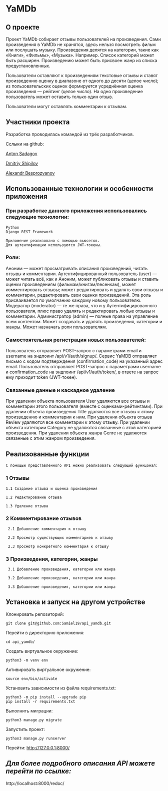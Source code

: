 # YaMDb

## О проекте
Проект YaMDb собирает отзывы пользователей на произведения. Сами произведения в YaMDb не хранятся, здесь нельзя посмотреть фильм или послушать музыку.
Произведения делятся на категории, такие как «Книги», «Фильмы», «Музыка». Например. Список категорий может быть расширен. 
Произведению может быть присвоен жанр из списка предустановленных. 

Пользователи оставляют к произведениям текстовые отзывы и ставят произведению оценку в диапазоне от одного до десяти (целое число); из пользовательских оценок формируется усреднённая оценка произведения — рейтинг (целое число). На одно произведение пользователь может оставить только один отзыв.

Пользователи могут оставлять комментарии к отзывам.

## Участники проекта
Разработка проводилась командой из трёх разработчиков.

Сслыки на github:

[Anton Sadagov](https://github.com/Samiel19)

[Dmitriy Shipilov](https://github.com/DimaLaptev)

[Alexandr Besprozvanov](https://github.com/Besprozvanov)


## Использованные технологии и особенности приложения
### При разработке данного приложения использовались следующие технологии:
    Python
    Django REST Framework

    Приложение реализовано с помощью вьюсетов. 
    Для аутентификации используются JWT-токены.

### Роли:
Аноним — может просматривать описания произведений, читать отзывы и комментарии.
Аутентифицированный пользователь (user) — может читать всё, как и Аноним, может публиковать отзывы и ставить оценки произведениям (фильмам/книгам/песенкам), может  комментировать отзывы; может редактировать и удалять свои отзывы и комментарии, редактировать свои оценки произведений. Эта роль присваивается по умолчанию каждому новому пользователю.
Модератор (moderator) — те же права, что и у Аутентифицированного пользователя, плюс право удалять и редактировать любые отзывы и комментарии.
Администратор (admin) — полные права на управление всем контентом. Может создавать и удалять произведения, категории и жанры. Может назначать роли пользователям.

### Самостоятельная регистрация новых пользователей:
Пользователь отправляет POST-запрос с параметрами email и username на эндпоинт /api/v1/auth/signup/.
Сервис YaMDB отправляет письмо с кодом подтверждения (confirmation_code) на указанный адрес email.
Пользователь отправляет POST-запрос с параметрами username и confirmation_code на эндпоинт /api/v1/auth/token/, в ответе на запрос ему приходит token (JWT-токен).

### Связанные данные и каскадное удаление
При удалении объекта пользователя User удаляются все отзывы и комментарии этого пользователя (вместе с оценками-рейтингами).
При удалении объекта произведения Title удаляются все отзывы к этому произведению и комментарии к ним.
При удалении объекта отзыва Review удаляются все комментарии к этому отзыву.
При удалении объекта категории Category не удаляются связанные с этой категорией произведения.
При удалении объекта жанра Genre не удаляются связанные с этим жанром произведения.

## Реализованные функции
    С помощью представленного API можно реализовать следующий функцонал:

### 1 Отзывы

    1.1 Создание отзыва и оценка произведения
 
    1.2 Редактирование отзыва
 
    1.3 Удаление отзыва 

### 2 Комментирование отзывов

     2.1 Добавление комментария к отзыву
  
     2.2 Просмотр существующих комментариев к отзыву
  
     2.3 Просмотр конкретного комментария к отзыву
     
### 3 Произведения, категории, жанры

     3.1 Добавление произведения, категории или жанра
  
     3.2 Добавление произведения, категории или жанра
  
     3.3 Добавление произведения, категории или жанра
  

## Установка и запуск на другом устройстве

Клонировать репозиторий:
```
git clone git@github.com:Samiel19/api_yamdb.git
```
Перейти в директорию приложения:
```
cd api_yamdb/
```
Cоздать виртуальное окружение:
```
python3 -m venv env
```
Активировать виртуальное окружение:
```
source env/bin/activate
```
Установить зависимости из файла requirements.txt:
```
python3 -m pip install --upgrade pip
pip install -r requirements.txt
```
Выполнить миграции:
```
python3 manage.py migrate
```
Запустить проект:
```
python3 manage.py runserver
```
Перейти:
http://127.0.0.1:8000/

## *Для более подробного описания API можете перейти по ссылке:*
http://localhost:8000/redoc/
